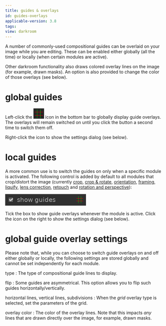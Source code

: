 ```yaml
---
title: guides & overlays
id: guides-overlays
applicable-version: 3.8
tags: 
view: darkroom
---
```


A number of commonly-used compositional guides can be overlaid on your image while you are editing. These can be enabled either globally (all the time) or locally (when certain modules are active).

Other darkroom functionality also draws colored overlay lines on the image (for example, drawn masks). An option is also provided to change the color of those overlays (see below).

# global guides

 Left-click the ![guides-overlays-icon](./guides-overlays/guides-overlays-icon.png#icon) icon in the bottom bar to globally display guide overlays. The overlays will remain switched on until you click the button a second time to switch them off. 

 Right-click the icon to show the settings dialog (see below).

# local guides

A more common use is to switch the guides on only when a specific module is activated. The following control is added by default to all modules that crop/distort the image (currently [crop](../../processing-modules/crop.md), [crop & rotate](../../processing-modules/crop-rotate.md), [orientation](../../processing-modules/orientation.md), [framing](../../processing-modules/framing.md), [liquify](../../processing-modules/liquify.md), [lens correction](../../processing-modules/lens-correction.md), [retouch](../../processing-modules/retouch.md) and [rotation and perspective](../../processing-modules/rotation-perspective.md)):

![local-controls](./guides-overlays/local-controls.png#w25)

Tick the box to show guide overlays whenever the module is active. Click the icon on the right to show the settings dialog (see below).

# global guide overlay settings

Please note that, while you can choose to switch guide overlays on and off either globally or locally, the following settings are stored globally and cannot be set independently for each module.

type
: The type of compositional guide lines to display.

flip
: Some guides are asymmetrical. This option allows you to flip such guides horizontally/vertically.

horizontal lines, vertical lines, subdivisions
: When the _grid_ overlay type is selected, set the parameters of the grid.

overlay color
: The color of the overlay lines. Note that this impacts _any_ lines that are drawn directly over the image, for example, drawn masks.
